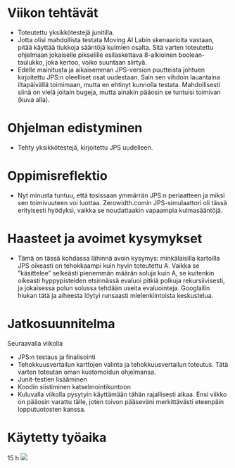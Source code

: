 # Viikon tehtävät

-   Toteutettu yksikkötestejä junitilla.
-   Jotta olisi mahdollista testata Moving AI Labin skenaarioita vastaan, pitää käyttää tiukkoja sääntöjä kulmien osalta. Sitä varten toteutettu ohjelmaan jokaiselle pikselille esilaskettava 8-alkioinen boolean-taulukko, joka kertoo, voiko suuntaan siirtyä.
-   Edelle mainitusta ja aikaisemman JPS-version puutteista johtuen kirjoitettu JPS:n oleelliset osat uudestaan. Sain sen vihdoin lauantaina iltapäivällä toimimaan, mutta en ehtinyt kunnolla testata. Mahdollisesti siinä on vielä joitain bugeja, mutta ainakin pääosin se tuntuisi toimivan (kuva alla).

# Ohjelman edistyminen

-   Tehty yksikkötestejä, kirjoitettu JPS uudelleen.

# Oppimisreflektio

-   Nyt minusta tuntuu, että tosissaan ymmärrän JPS:n periaatteen ja miksi sen toimivuuteen voi luottaa. Zerowidth.comin JPS-simulaattori oli tässä erityisesti hyödyksi, vaikka se noudattaakin vapaampia kulmasääntöjä.

# Haasteet ja avoimet kysymykset

-   Tämä on tässä kohdassa lähinnä avoin kysymys: minkälaisilla kartoilla JPS oikeasti on tehokkaampi kuin hyvin toteutettu A. Vaikka se ”käsittelee” selkeästi pienemmän määrän soluja kuin A, se kuitenkin oikeasti hyppypisteiden etsinnässä evaluoi pitkiä polkuja rekursiivisesti, ja jokaisessa polun solussa tehdään useita evaluointeja. Googlailin hiukan tätä ja aiheesta löytyi runsaasti mielenkiintoista keskustelua.

# Jatkosuunnitelma

Seuraavalla viikolla

-   JPS:n testaus ja finalisointi
-   Tehokkuusvertailun karttojen valinta ja tehokkuusvertailun toteutus. Tätä varten toteutan oman kustomoidun ohjelmansa.
-   Junit-testien lisääminen
-   Koodin siistiminen katselmointikuntoon
-   Kuluvalla viikolla pysytyin käyttämään tähän rajallisesti aikaa. Ensi viikko on pääosin varattu tälle, joten toivon pääseväni merkittävästi eteenpäin lopputuotosten kanssa.

# Käytetty työaika

15 h ![](media/b47676ec914961293b96862963c100c7.png)
